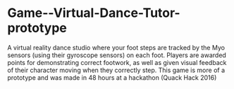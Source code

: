 # Game--Virtual-Dance-Tutor-prototype
A virtual reality dance studio where your foot steps are tracked by the Myo sensors (using their gyroscope sensors) on each foot. Players are awarded points for demonstrating correct footwork, as well as given visual feedback of their character moving when they correctly step. This game is more of a prototype and was made in 48 hours at a hackathon (Quack Hack 2016)
